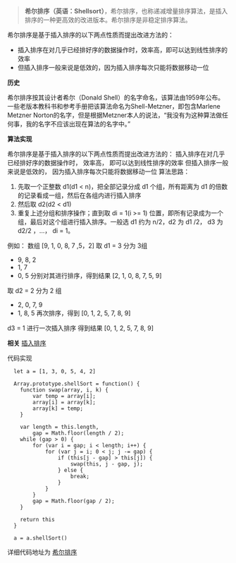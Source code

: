 > **希尔排序（英语：Shellsort）**，希尔排序，也称递减增量排序算法，是插入排序的一种更高效的改进版本。希尔排序是非稳定排序算法。

希尔排序是基于插入排序的以下两点性质而提出改进方法的：
* 插入排序在对几乎已经排好序的数据操作时，效率高，即可以达到线性排序的效率
* 但插入排序一般来说是低效的，因为插入排序每次只能将数据移动一位

**历史**

希尔排序按其设计者希尔（Donald Shell）的名字命名，该算法由1959年公布。一些老版本教科书和参考手册把该算法命名为Shell-Metzner，即包含Marlene Metzner Norton的名字，但是根据Metzner本人的说法，“我没有为这种算法做任何事，我的名字不应该出现在算法的名字中。”

**算法实现**

希尔排序是基于插入排序的以下两点性质而提出改进方法的：
插入排序在对几乎已经排好序的数据操作时， 效率高， 即可以达到线性排序的效率
但插入排序一般来说是低效的， 因为插入排序每次只能将数据移动一位
算法思路：
1. 先取一个正整数 d1(d1 < n)，把全部记录分成 d1 个组，所有距离为 d1 的倍数的记录看成一组，然后在各组内进行插入排序
2. 然后取 d2(d2 < d1)
3. 重复上述分组和排序操作；直到取 di = 1(i >= 1) 位置，即所有记录成为一个组，最后对这个组进行插入排序。一般选 d1 约为 n/2，d2 为 d1 /2， d3 为 d2/2 ，…， di = 1。

例如：
数组 [9, 1, 0, 8, 7 ,5，2]
取 d1 = 3
分为 3组
* 9, 8, 2 
* 1, 7
* 0, 5
分别对其进行排序，得到结果
[2, 1, 0, 8, 7, 5, 9]

取 d2 = 2
分为 2 组
* 2, 0, 7, 9
* 1, 8, 5
再次排序，得到
[0, 1, 2, 5, 7, 8, 9]

d3 = 1
进行一次插入排序
得到结果
[0, 1, 2, 5, 7, 8, 9]


**相关**
[插入排序](https://github.com/jinzhuming/algorithm/blob/master/book/insertionSort.md)

代码实现
```
  let a = [1, 3, 0, 5, 4, 2]

  Array.prototype.shellSort = function() {
    function swap(array, i, k) {
        var temp = array[i];
        array[i] = array[k];
        array[k] = temp;
    }

    var length = this.length,
        gap = Math.floor(length / 2);
    while (gap > 0) {
        for (var i = gap; i < length; i++) {
            for (var j = i; 0 < j; j -= gap) {
                if (this[j - gap] > this[j]) {
                    swap(this, j - gap, j);
                } else {
                    break;
                }
            }
        }
        gap = Math.floor(gap / 2);
    }

    return this
  }

  a = a.shellSort()
```
详细代码地址为 [希尔排序](https://github.com/jinzhuming/Algorithm/blob/master/shellSort/index.html/)

